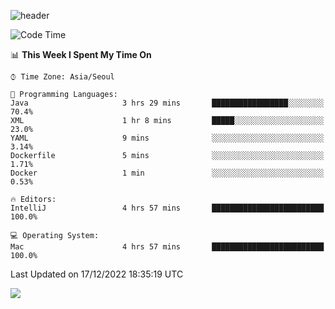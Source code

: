 ![header](https://capsule-render.vercel.app/api?type=Egg&color=timeAuto&height=300&section=header&text=PoPo&fontSize=90&animation=fadeIn)

  <!--START_SECTION:waka-->
![Code Time](http://img.shields.io/badge/Code%20Time-337%20hrs%2023%20mins-blue)

📊 **This Week I Spent My Time On** 

```text
⌚︎ Time Zone: Asia/Seoul

💬 Programming Languages: 
Java                     3 hrs 29 mins       █████████████████░░░░░░░░   70.4% 
XML                      1 hr 8 mins         █████░░░░░░░░░░░░░░░░░░░░   23.0% 
YAML                     9 mins              ░░░░░░░░░░░░░░░░░░░░░░░░░   3.14% 
Dockerfile               5 mins              ░░░░░░░░░░░░░░░░░░░░░░░░░   1.71% 
Docker                   1 min               ░░░░░░░░░░░░░░░░░░░░░░░░░   0.53%

🔥 Editors: 
IntelliJ                 4 hrs 57 mins       █████████████████████████   100.0%

💻 Operating System: 
Mac                      4 hrs 57 mins       █████████████████████████   100.0%

```


 Last Updated on 17/12/2022 18:35:19 UTC
<!--END_SECTION:waka-->



<img src="https://capsule-render.vercel.app/api?type=Egg&color=timeAuto&height=300&section=footer&text=PoPo&fontSize=90&animation=fadeIn&reversal=true" />
